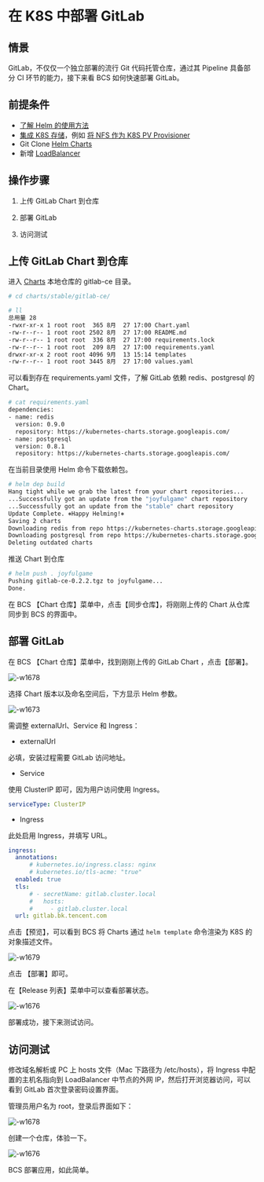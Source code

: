 # 在 K8S 中部署 GitLab

## 情景

GitLab，不仅仅一个独立部署的流行 Git 代码托管仓库，通过其 Pipeline 具备部分 CI 环节的能力，接下来看 BCS 如何快速部署 GitLab。

## 前提条件

- [了解 Helm 的使用方法](../Function/helm/ServiceAccess.md)
- [集成 K8S 存储](../Function/StorageSolution/kubernetes.md)，例如 [将 NFS 作为 K8S PV Provisioner](../Function/StorageSolution/K8s_NFS_Client_Provisioner.md)
- Git Clone [Helm Charts](https://github.com/helm/charts/)
- 新增 [LoadBalancer](../Function/NetworkSolution/k8s/LoadBalancer.md)

## 操作步骤

1. 上传 GitLab Chart 到仓库

2. 部署 GitLab

3. 访问测试

## 上传 GitLab Chart 到仓库

进入 [Charts](https://github.com/helm/charts/) 本地仓库的 gitlab-ce 目录。

```bash
# cd charts/stable/gitlab-ce/

# ll
总用量 28
-rwxr-xr-x 1 root root  365 8月  27 17:00 Chart.yaml
-rw-r--r-- 1 root root 2502 8月  27 17:00 README.md
-rw-r--r-- 1 root root  336 8月  27 17:00 requirements.lock
-rw-r--r-- 1 root root  209 8月  27 17:00 requirements.yaml
drwxr-xr-x 2 root root 4096 9月  13 15:14 templates
-rw-r--r-- 1 root root 3445 8月  27 17:00 values.yaml
```

可以看到存在 requirements.yaml 文件，了解 GitLab 依赖 redis、postgresql 的 Chart。

```bash
# cat requirements.yaml
dependencies:
- name: redis
  version: 0.9.0
  repository: https://kubernetes-charts.storage.googleapis.com/
- name: postgresql
  version: 0.8.1
  repository: https://kubernetes-charts.storage.googleapis.com/
```

在当前目录使用 Helm 命令下载依赖包。

```bash
# helm dep build
Hang tight while we grab the latest from your chart repositories...
...Successfully got an update from the "joyfulgame" chart repository
...Successfully got an update from the "stable" chart repository
Update Complete. ⎈Happy Helming!⎈
Saving 2 charts
Downloading redis from repo https://kubernetes-charts.storage.googleapis.com/
Downloading postgresql from repo https://kubernetes-charts.storage.googleapis.com/
Deleting outdated charts
```

推送 Chart 到仓库

```bash
# helm push . joyfulgame
Pushing gitlab-ce-0.2.2.tgz to joyfulgame...
Done.
```

在 BCS 【Chart 仓库】菜单中，点击【同步仓库】，将刚刚上传的 Chart 从仓库同步到 BCS 的界面中。

## 部署 GitLab

在 BCS 【Chart 仓库】菜单中，找到刚刚上传的 GitLab Chart ，点击【部署】。

![-w1678](../assets/15683755718942.jpg)

选择 Chart 版本以及命名空间后，下方显示 Helm 参数。

![-w1673](../assets/15683757228949.jpg)

需调整 externalUrl、Service 和 Ingress：

- externalUrl

必填，安装过程需要 GitLab 访问地址。

- Service

使用 ClusterIP 即可，因为用户访问使用 Ingress。

```yaml
serviceType: ClusterIP
```

  - Ingress

  此处启用 Ingress，并填写 URL。

```yaml
ingress:
  annotations:
      # kubernetes.io/ingress.class: nginx
      # kubernetes.io/tls-acme: "true"
  enabled: true
  tls:
      # - secretName: gitlab.cluster.local
      #   hosts:
      #     - gitlab.cluster.local
  url: gitlab.bk.tencent.com
```

点击【预览】，可以看到 BCS 将 Charts 通过 `helm template` 命令渲染为 K8S 的对象描述文件。

![-w1679](../assets/15683761927767.jpg)

点击 【部署】即可。

在【Release 列表】菜单中可以查看部署状态。

![-w1676](../assets/15683762160110.jpg)

部署成功，接下来测试访问。

## 访问测试

修改域名解析或 PC 上 hosts 文件（Mac 下路径为 /etc/hosts），将 Ingress 中配置的主机名指向到 LoadBalancer 中节点的外网 IP，然后打开浏览器访问，可以看到 GitLab 首次登录密码设置界面。

管理员用户名为 root，登录后界面如下：

![-w1678](../assets/15683762619925.jpg)

创建一个仓库，体验一下。

![-w1676](../assets/15683763495121.jpg)

BCS 部署应用，如此简单。
